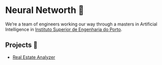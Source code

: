 # Neural Networth 🧠

We’re a team of engineers working our way through a masters in Artificial Intelligence in [Instituto Superior de Engenharia do Porto](https://isep.ipp.pt).

## Projects 🚀

* [Real Estate Analyzer](https://github.com/theneuralnetworth/RealEstateAnalyzer)
